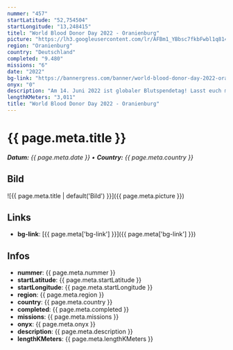 ```yaml
---
nummer: "457"
startLatitude: "52,754504"
startLongitude: "13,248415"
titel: "World Blood Donor Day 2022 - Oranienburg"
picture: "https://lh3.googleusercontent.com/lr/AFBm1_YBbsc7fkbFwbl1q814nOShPnUGoxJcfRCmYVH3HtsqvuQUebPXDD3S6j0uxf0hmsdL7ez4Dg-fyrz6-TkjfmheqsBnOtuKeYqki2YOgZEQAoLwxpFMyGla3WOuLsPyRcTISCCYA5rhUxsvMUJ4pYECNB35TM_0iKPAofWK1emq08Gy9Jo9QIuIvsR1tBmi1zmy-nM1cFWEIaLQ2i1ZwA6jGB4yEVDKHdfod23esxZ5YvIsCm2E0brlzYaCf4CoMnDtnMavxaw_o7f7CutIjD-1KmqeH8Q1VvTkerv77ByqUso16I7XP7SVOSjWWtci-3emALVUjExQh129tT0e6ZZPCH6iW0GNkV0sY6-D4XMWDBLGMlvVMQuH48zsyhgFyAfLLajcTCAhzFxk6vBoeKHdXdFcG38KllwUNxOBv5RiBc3efhUnzwDt2oIyfpxn0XqI71bkRzAEQ3byPMu6bI6OW1IBDe3f42b7W8MtHzB2uYPFTuWZ5TToBBSHE1JpzQjXus5BTox7Ejn5K-bFe3wh3WBVZ2AWv_tCEQda2CZWvO2WmySxZTdfDqbF96f23YAVpUCz7BQWyNYN5Fro0-UBn2pgWvCbRRZ0zm9FLiZD6KANHtb4yUTBMFHKLCEqhNgJQkAoOKzH80E6c-IXR2RpGec6U1_rbCE8_KdaWhuiHPuarxRWNojNSwd93Mahc01A7OwmGAAVjAZUkL76Y77H0YIjT-c6yp2IlcIaZZ32xF1zSe4pOfdwHEmQRb-HezB6OplYENUvzbBfcMCU_ZaBbe5C6Unmffg07y2Bd5nVJ8_RqVeO6EyLkeDifG61JxPU0GlgX8vuCy1AEsiwQKekH7vS2spijrSmXrWuZOSNwJGU-10VKFV38g6lu1J_KJvWofBy"
region: "Oranienburg"
country: "Deutschland"
completed: "9.480"
missions: "6"
date: "2022"
bg-link: "https://bannergress.com/banner/world-blood-donor-day-2022-oranienburg-a254"
onyx: "0"
description: "Am 14. Juni 2022 ist globaler Blutspendetag! Lasst euch mit diesem Banner durch Oranienburg zum Blutspendezentrum leiten. Beachtet, dass ihr euch für eine Blutspende vorher anmelden müsst!"
lengthKMeters: "3,011"
title: "World Blood Donor Day 2022 - Oranienburg"
---
```


# {{ page.meta.title }}
_**Datum:** {{ page.meta.date }} • **Country:** {{ page.meta.country }}_

## Bild
![{{ page.meta.title | default('Bild') }}]({{ page.meta.picture }})

## Links
- **bg-link**: [{{ page.meta['bg-link'] }}]({{ page.meta['bg-link'] }})

## Infos
- **nummer**: {{ page.meta.nummer }}
- **startLatitude**: {{ page.meta.startLatitude }}
- **startLongitude**: {{ page.meta.startLongitude }}
- **region**: {{ page.meta.region }}
- **country**: {{ page.meta.country }}
- **completed**: {{ page.meta.completed }}
- **missions**: {{ page.meta.missions }}
- **onyx**: {{ page.meta.onyx }}
- **description**: {{ page.meta.description }}
- **lengthKMeters**: {{ page.meta.lengthKMeters }}

